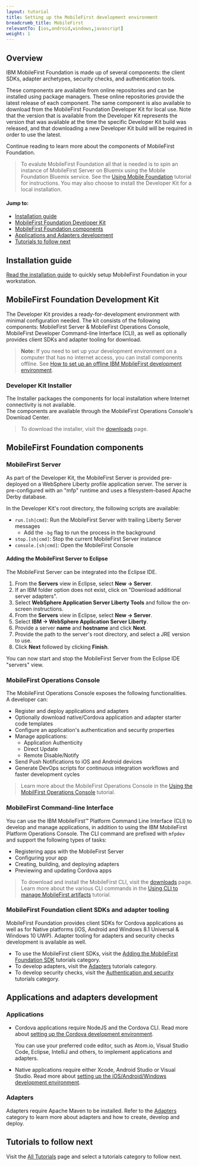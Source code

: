 ```yaml
---
layout: tutorial
title: Setting up the MobileFirst development environment
breadcrumb_title: MobileFirst
relevantTo: [ios,android,windows,javascript]
weight: 1
---
```

## Overview
IBM MobileFirst Foundation is made up of several components: the client SDKs, adapter archetypes, security checks, and authentication tools.

These components are available from online repositories and can be installed using package managers. These online repositories provide the latest release of each component. The same component is also available to download from the MobileFirst Foundation Developer Kit for local use. Note that the version that is available from the Developer Kit represents the version that was available at the time the specific Developer Kit build was released, and that downloading a new Developer Kit build will be required in order to use the latest. 

Continue reading to learn more about the components of MobileFirst Foundation.

> To evalute MobileFirst Foundation all that is needed is to spin an instance of MobileFirst Server on Bluemix using the Mobile Foundation Bluemix service. See the [Using Mobile Foundation](../../bluemix/using-mobile-foundation/) tutorial for instructions. You may also choose to install the Developer Kit for a local installation.

#### Jump to:

* [Installation guide](#installation-guide)
* [MobileFirst Foundation Developer Kit](#mobilefirst-foundation-development-kit)
* [MobileFirst Foundation components](#mobilefirst-foundation-components)
* [Applications and Adapters development](#applications-and-adapters-development)
* [Tutorials to follow next](#tutorials-to-follow-next)

## Installation guide
[Read the installation guide](installation-guide) to quickly setup MobileFirst Foundation in your workstation.

## MobileFirst Foundation Development Kit
The Developer Kit provides a ready-for-development environment with minimal configuration needed. The kit consists of the following components: MobileFirst Server &amp; MobileFirst Operations Console, MobileFirst Developer Command-line Interface (CLI), as well as optionally provides client SDKs and adapter tooling for download.

> **Note:** If you need to set up your development environment on a computer that has no internet access, you can install components offline. See [How to set up an offline IBM MobileFirst development environment]({{site.baseurl}}/blog/2016/03/31/howto-set-up-an-offline-ibm-mobilefirst-8-0-development-environment).

### Developer Kit Installer
The Installer packages the components for local installation where Internet connectivity is not available.  
The components are available through the MobileFirst Operations Console's Download Center.

> To download the installer, visit the [downloads]({{site.baseurl}}/downloads/) page.

## MobileFirst Foundation components

### MobileFirst Server
As part of the Developer Kit, the MobileFirst Server is provided pre-deployed on a WebSphere Liberty profile application server. The server is pre-configured with an "mfp" runtime and uses a filesystem-based Apache Derby database.

In the Developer Kit's root directory, the following scripts are available:

* `run.[sh|cmd]`: Run the MobileFirst Server with trailing Liberty Server messages
    * Add the `-bg` flag to run the process in the background
* `stop.[sh|cmd]`: Stop the current MobileFirst Server instance
* `console.[sh|cmd]`: Open the MobileFirst Console

#### Adding the MobileFirst Server to Eclipse
The MobileFirst Server can be integrated into the Eclipse IDE.

1. From the **Servers** view in Eclipse, select **New → Server**.
2. If an IBM folder option does not exist, click on "Download additional server adapters".
3. Select **WebSphere Application Server Liberty Tools** and follow the on-screen instructions.
4. From the **Servers** view in Eclipse, select **New → Server**.
5. Select **IBM → WebSphere Application Server Liberty**.
6. Provide a server **name** and **hostname** and click **Next**.
7. Provide  the path to the server's root directory, and select a JRE version to use.
8. Click **Next** followed by clicking **Finish**.

You can now start and stop the MobileFirst Server from the Eclipse IDE "servers" view.

### MobileFirst Operations Console
The MobileFirst Operations Console exposes the following functionalities.  
A developer can:

- Register and deploy applications and adapters
- Optionally download native/Cordova application and adapter starter code templates 
- Configure an application's authentication and security properties
- Manage applications:
    - Application Authenticity
    - Direct Update
    - Remote Disable/Notify
- Send Push Notifications to iOS and Android devices
- Generate DevOps scripts for continuous integration workflows and faster development cycles

> Learn more about the MobileFirst Operations Console in the [Using the MobilFirst Operations Console](../../product-overview/components/console/) tutorial.

### MobileFirst Command-line Interface
You can use the IBM MobileFirst™ Platform Command Line Interface (CLI) to develop and manage applications, in addition to using the IBM MobileFirst Platform Operations Console. The CLI command are prefixed with `mfpdev` and support the following types of tasks:

* Registering apps with the MobileFirst Server
* Configuring your app
* Creating, building, and deploying adapters
* Previewing and updating Cordova apps

> To download and install the MobileFirst CLI, visit the [downloads]({{site.baseurl}}/downloads/) page.  
> Learn more about the various CLI commands in the [Using CLI to manage MobileFirst artifacts](../../app-dev/using-mobilefirst-cli-to-manage-mobilefirst-artifacts/) tutorial.

### MobileFirst Foundation client SDKs and adapter tooling
MobileFirst Foundation provides client SDKs for Cordova applications as well as for Native platforms (iOS, Android and Windows 8.1 Universal &amp; Windows 10 UWP). Adapter tooling for adapters and security checks development is available as well.

* To use the MobileFirst client SDKs, visit the [Adding the MobileFirst Foundation SDK](../../app-dev/sdk/) tutorials category.  
* To develop adapters, visit the [Adapters](../../adapters/) tutorials category.  
* To develop security checks, visit the [Authentication and security](../../authentication-and-security/) tutorials category.  

## Applications and adapters development

### Applications
* Cordova applications require NodeJS and the Cordova CLI. Read more about [setting up the Cordova development environment](../).

    You can use your preferred code editor, such as Atom.io, Visual Studio Code, Eclipse, IntelliJ and others, to implement applications and adapters.  
    
* Native applications require either Xcode, Android Studio or Visual Studio. Read more about [setting up the iOS/Android/Windows development environment](../).

### Adapters
Adapters require Apache Maven to be installed. Refer to the [Adapters](../../adapters/) category to learn more about adapters and how to create, develop and deploy.

## Tutorials to follow next
Visit the [All Tutorials](../../all-tutorials/) page and select a tutorials category to follow next.

